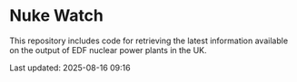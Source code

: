 # Nuke Watch

This repository includes code for retrieving the latest information available on the output of EDF nuclear power plants in the UK.

Last updated: 2025-08-16 09:16